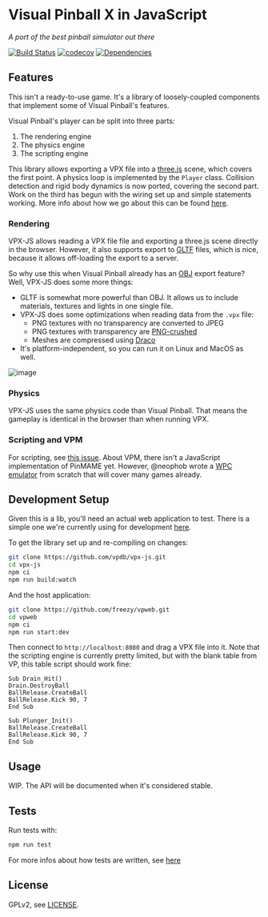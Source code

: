 # Visual Pinball X in JavaScript

*A port of the best pinball simulator out there*

[![Build Status][travis-image]][travis-url]
[![codecov](https://codecov.io/gh/vpdb/vpx-js/branch/master/graph/badge.svg)](https://codecov.io/gh/vpdb/vpx-js)
[![Dependencies][dependencies-image]][dependencies-url]

## Features

This isn't a ready-to-use game. It's a library of loosely-coupled components that
implement some of Visual Pinball's features.

Visual Pinball's player can be split into three parts:

1. The rendering engine
2. The physics engine
3. The scripting engine
    
This library allows exporting a VPX file into a [three.js](https://threejs.org/)
scene, which covers the first point. A physics loop is implemented by the `Player`
class. Collision detection and rigid body dynamics is now ported, covering the 
second part. Work on the third has begun with the wiring set up and simple 
statements working. More info about how we go about this can be found [here](https://github.com/freezy/vpweb/issues/1).  
    
### Rendering 

VPX-JS allows reading a VPX file file and exporting a three.js scene directly
in the browser. However, it also supports export to [GLTF](https://www.khronos.org/gltf/)
files, which is nice, because it allows off-loading the export to a server.

So why use this when Visual Pinball already has an [OBJ](https://en.wikipedia.org/wiki/Wavefront_.obj_file)
export feature? Well, VPX-JS does some more things:

- GLTF is somewhat more powerful than OBJ. It allows us to include materials, 
  textures and lights in one single file.
- VPX-JS does some optimizations when reading data from the `.vpx` file:
   - PNG textures with no transparency are converted to JPEG
   - PNG textures with transparency are [PNG-crushed](https://en.wikipedia.org/wiki/Pngcrush)
   - Meshes are compressed using [Draco](https://google.github.io/draco/)
- It's platform-independent, so you can run it on Linux and MacOS as well.

![image](https://user-images.githubusercontent.com/70426/56841267-0419fc00-688d-11e9-9996-6d84070da392.png)

### Physics

VPX-JS uses the same physics code than Visual Pinball. That means the gameplay
is identical in the browser than when running VPX. 

### Scripting and VPM

For scripting, see [this issue](https://github.com/freezy/vpweb/issues/1). About
VPM, there isn't a JavaScript implementation of PinMAME yet. However, @neophob
wrote a [WPC emulator](https://github.com/neophob/wpc-emu) from scratch that will
cover many games already. 

## Development Setup

Given this is a lib, you'll need an actual web application to test. There is a 
simple one we're currently using for development [here](https://github.com/freezy/vpweb).

To get the library set up and re-compiling on changes:

```bash
git clone https://github.com/vpdb/vpx-js.git
cd vpx-js
npm ci
npm run build:watch
```

And the host application:

```bash
git clone https://github.com/freezy/vpweb.git
cd vpweb
npm ci
npm run start:dev
```

Then connect to `http://localhost:8080` and drag a VPX file into it. Note that 
the scripting engine is currently pretty limited, but with the blank table from 
VP, this table script should work fine:

```vbs
Sub Drain_Hit()
Drain.DestroyBall
BallRelease.CreateBall
BallRelease.Kick 90, 7
End Sub

Sub Plunger_Init()
BallRelease.CreateBall
BallRelease.Kick 90, 7
End Sub
```

## Usage

WIP. The API will be documented when it's considered stable.

## Tests

Run tests with:

```bash
npm run test
```

For more infos about how tests are written, see [here](https://github.com/vpdb/vpx-js/tree/master/test#readme)

## License

GPLv2, see [LICENSE](LICENSE).

[travis-image]: https://img.shields.io/travis/vpdb/vpx-js.svg?style=flat-square
[travis-url]: https://travis-ci.org/vpdb/vpx-js
[dependencies-image]: https://david-dm.org/vpdb/vpx-js.svg?style=flat-square
[dependencies-url]: https://david-dm.org/vpdb/vpx-js
